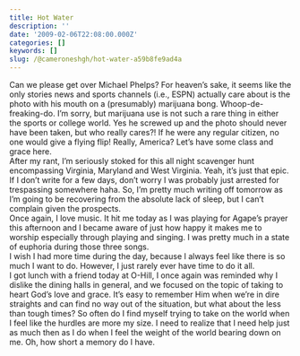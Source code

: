```yaml
---
title: Hot Water
description: ''
date: '2009-02-06T22:08:00.000Z'
categories: []
keywords: []
slug: /@cameroneshgh/hot-water-a59b8fe9ad4a
---
```


Can we please get over Michael Phelps? For heaven’s sake, it seems like the only stories news and sports channels (i.e., ESPN) actually care about is the photo with his mouth on a (presumably) marijuana bong. Whoop-de-freaking-do. I’m sorry, but marijuana use is not such a rare thing in either the sports or college world. Yes he screwed up and the photo should never have been taken, but who really cares?! If he were any regular citizen, no one would give a flying flip! Really, America? Let’s have some class and grace here.  
After my rant, I’m seriously stoked for this all night scavenger hunt encompassing Virginia, Maryland and West Virginia. Yeah, it’s just that epic. If I don’t write for a few days, don’t worry I was probably just arrested for trespassing somewhere haha. So, I’m pretty much writing off tomorrow as I’m going to be recovering from the absolute lack of sleep, but I can’t complain given the prospects.  
Once again, I love music. It hit me today as I was playing for Agape’s prayer this afternoon and I became aware of just how happy it makes me to worship especially through playing and singing. I was pretty much in a state of euphoria during those three songs.  
I wish I had more time during the day, because I always feel like there is so much I want to do. However, I just rarely ever have time to do it all.  
I got lunch with a friend today at O-Hill, I once again was reminded why I dislike the dining halls in general, and we focused on the topic of taking to heart God’s love and grace. It’s easy to remember Him when we’re in dire straights and can find no way out of the situation, but what about the less than tough times? So often do I find myself trying to take on the world when I feel like the hurdles are more my size. I need to realize that I need help just as much then as I do when I feel the weight of the world bearing down on me. Oh, how short a memory do I have.
